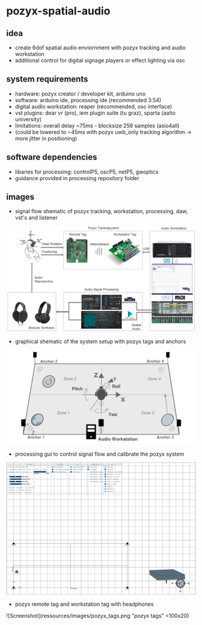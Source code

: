 # pozyx-spatial-audio

## idea

- create 6dof spatial audio enviornment with pozyx tracking and audio workstation
- additional control for digital signage players or effect lighting via osc

## system requirements

- hardware: pozyx creator / developer kit, arduino uno
- software: arduino ide, processing ide (recommended 3.54)
- digital audio workstation: reaper (recommended, osc interface)
- vst plugins: dear vr (pro), iem plugin suite (tu graz), sparta (aalto university)
- limitations: overall delay ~75ms - blocksize 256 samples (asio4all)
- (could be lowered to ~45ms with pozyx uwb_only tracking algorithm -> more jitter in positioning)

## software dependencies

- libaries for processing: controlP5, oscP5, netP5, gwoptics
- guidance provided in processing repository folder

## images

- signal flow shematic of pozyx tracking, workstation, processing, daw, vst's and listener

![Screenshot](ressources/images/systemflow.png "system flow")

- graphical shematic of the system setup with pozyx tags and anchors

![Screenshot](ressources/images/systemsetup.png "system setup")

- processing gui to control signal flow and calibrate the pozyx system

![Screenshot](ressources/images/processing.png "processing gui")

- pozyx remote tag and workstation tag with headphones

![Screenshot](ressources/images/pozyx_tags.png "pozyx tags" =100x20)


